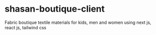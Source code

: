 # shasan-boutique-client
Fabric boutique textile materials for kids, men and women using next js, react js, tailwind css
